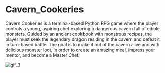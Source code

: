 # Cavern_Cookeries

Cavern Cookeries is a terminal-based Python RPG game where the player controls a young, aspiring chef exploring a dangerous cavern full of edible monsters. Guided by an ancient cookbook with monstrous recipes,  the player must seek the legendary dragon residing in the cavern and defeat it in turn-based battle. The goal is to make it out of the cavern alive and with delicious monster loot, in order to create an amazing meal, impress your mentor, and become a Master Chef.

![gif_3](https://user-images.githubusercontent.com/55869220/90711234-090a7800-e255-11ea-9e32-bb2506595ed2.gif)
